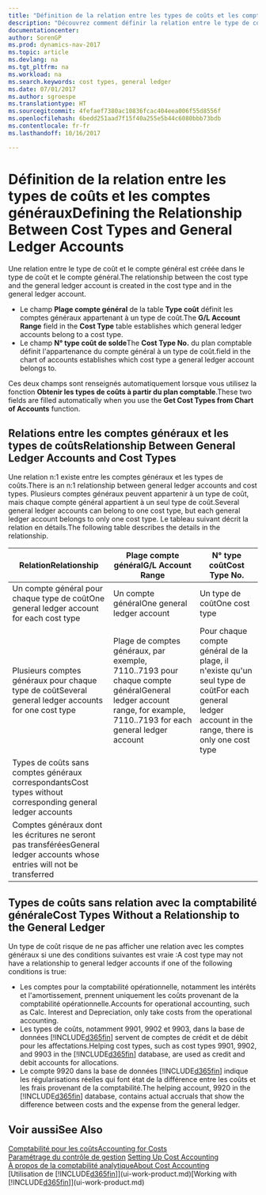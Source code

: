 ```yaml
---
title: "Définition de la relation entre les types de coûts et les comptes généraux"
description: "Découvrez comment définir la relation entre le type de coût et le compte général."
documentationcenter: 
author: SorenGP
ms.prod: dynamics-nav-2017
ms.topic: article
ms.devlang: na
ms.tgt_pltfrm: na
ms.workload: na
ms.search.keywords: cost types, general ledger
ms.date: 07/01/2017
ms.author: sgroespe
ms.translationtype: HT
ms.sourcegitcommit: 4fefaef7380ac10836fcac404eea006f55d8556f
ms.openlocfilehash: 6bedd251aad7f15f40a255e5b44c6080bbb73bdb
ms.contentlocale: fr-fr
ms.lasthandoff: 10/16/2017

---
```

# <a name="defining-the-relationship-between-cost-types-and-general-ledger-accounts"></a><span data-ttu-id="bddcd-103">Définition de la relation entre les types de coûts et les comptes généraux</span><span class="sxs-lookup"><span data-stu-id="bddcd-103">Defining the Relationship Between Cost Types and General Ledger Accounts</span></span>
<span data-ttu-id="bddcd-104">Une relation entre le type de coût et le compte général est créée dans le type de coût et le compte général.</span><span class="sxs-lookup"><span data-stu-id="bddcd-104">The relationship between the cost type and the general ledger account is created in the cost type and in the general ledger account.</span></span>  

* <span data-ttu-id="bddcd-105">Le champ **Plage compte général** de la table **Type coût** définit les comptes généraux appartenant à un type de coût.</span><span class="sxs-lookup"><span data-stu-id="bddcd-105">The **G/L Account Range** field in the **Cost Type** table establishes which general ledger accounts belong to a cost type.</span></span>  
* <span data-ttu-id="bddcd-106">Le champ **N° type coût de solde**</span><span class="sxs-lookup"><span data-stu-id="bddcd-106">The **Cost Type No.**</span></span> <span data-ttu-id="bddcd-107">du plan comptable définit l'appartenance du compte général à un type de coût.</span><span class="sxs-lookup"><span data-stu-id="bddcd-107">field in the chart of accounts establishes which cost type a general ledger account belongs to.</span></span>  

<span data-ttu-id="bddcd-108">Ces deux champs sont renseignés automatiquement lorsque vous utilisez la fonction **Obtenir les types de coûts à partir du plan comptable**.</span><span class="sxs-lookup"><span data-stu-id="bddcd-108">These two fields are filled automatically when you use the **Get Cost Types from Chart of Accounts** function.</span></span>  

## <a name="relationship-between-general-ledger-accounts-and-cost-types"></a><span data-ttu-id="bddcd-109">Relations entre les comptes généraux et les types de coûts</span><span class="sxs-lookup"><span data-stu-id="bddcd-109">Relationship Between General Ledger Accounts and Cost Types</span></span>  
<span data-ttu-id="bddcd-110">Une relation n:1 existe entre les comptes généraux et les types de coûts.</span><span class="sxs-lookup"><span data-stu-id="bddcd-110">There is an n:1 relationship between general ledger accounts and cost types.</span></span> <span data-ttu-id="bddcd-111">Plusieurs comptes généraux peuvent appartenir à un type de coût, mais chaque compte général appartient à un seul type de coût.</span><span class="sxs-lookup"><span data-stu-id="bddcd-111">Several general ledger accounts can belong to one cost type, but each general ledger account belongs to only one cost type.</span></span> <span data-ttu-id="bddcd-112">Le tableau suivant décrit la relation en détails.</span><span class="sxs-lookup"><span data-stu-id="bddcd-112">The following table describes the details in the relationship.</span></span>  

|<span data-ttu-id="bddcd-113">Relation</span><span class="sxs-lookup"><span data-stu-id="bddcd-113">Relationship</span></span>|<span data-ttu-id="bddcd-114">**Plage compte général**</span><span class="sxs-lookup"><span data-stu-id="bddcd-114">**G/L Account Range**</span></span>|<span data-ttu-id="bddcd-115">**N° type coût**</span><span class="sxs-lookup"><span data-stu-id="bddcd-115">**Cost Type No.**</span></span>|  
|------------------|------------------------------------------------|-------------------------------------------|  
|<span data-ttu-id="bddcd-116">Un compte général pour chaque type de coût</span><span class="sxs-lookup"><span data-stu-id="bddcd-116">One general ledger account for each cost type</span></span>|<span data-ttu-id="bddcd-117">Un compte général</span><span class="sxs-lookup"><span data-stu-id="bddcd-117">One general ledger account</span></span>|<span data-ttu-id="bddcd-118">Un type de coût</span><span class="sxs-lookup"><span data-stu-id="bddcd-118">One cost type</span></span>|  
|<span data-ttu-id="bddcd-119">Plusieurs comptes généraux pour chaque type de coût</span><span class="sxs-lookup"><span data-stu-id="bddcd-119">Several general ledger accounts for one cost type</span></span>|<span data-ttu-id="bddcd-120">Plage de comptes généraux, par exemple, 7110..7193 pour chaque compte général</span><span class="sxs-lookup"><span data-stu-id="bddcd-120">General ledger account range, for example, 7110..7193 for each general ledger account</span></span>|<span data-ttu-id="bddcd-121">Pour chaque compte général de la plage, il n'existe qu'un seul type de coût</span><span class="sxs-lookup"><span data-stu-id="bddcd-121">For each general ledger account in the range, there is only one cost type</span></span>|  
|<span data-ttu-id="bddcd-122">Types de coûts sans comptes généraux correspondants</span><span class="sxs-lookup"><span data-stu-id="bddcd-122">Cost types without corresponding general ledger accounts</span></span>|<Empty>||  
|<span data-ttu-id="bddcd-123">Comptes généraux dont les écritures ne seront pas transférées</span><span class="sxs-lookup"><span data-stu-id="bddcd-123">General ledger accounts whose entries will not be transferred</span></span>||<Empty>|  

## <a name="cost-types-without-a-relationship-to-the-general-ledger"></a><span data-ttu-id="bddcd-124">Types de coûts sans relation avec la comptabilité générale</span><span class="sxs-lookup"><span data-stu-id="bddcd-124">Cost Types Without a Relationship to the General Ledger</span></span>  
<span data-ttu-id="bddcd-125">Un type de coût risque de ne pas afficher une relation avec les comptes généraux si une des conditions suivantes est vraie :</span><span class="sxs-lookup"><span data-stu-id="bddcd-125">A cost type may not have a relationship to general ledger accounts if one of the following conditions is true:</span></span>  

* <span data-ttu-id="bddcd-126">Les comptes pour la comptabilité opérationnelle, notamment les intérêts et l'amortissement, prennent uniquement les coûts provenant de la comptabilité opérationnelle.</span><span class="sxs-lookup"><span data-stu-id="bddcd-126">Accounts for operational accounting, such as Calc. Interest and Depreciation, only take costs from the operational accounting.</span></span>  
* <span data-ttu-id="bddcd-127">Les types de coûts, notamment 9901, 9902 et 9903, dans la base de données [!INCLUDE[d365fin](includes/d365fin_md.md)] servent de comptes de crédit et de débit pour les affectations.</span><span class="sxs-lookup"><span data-stu-id="bddcd-127">Helping cost types, such as cost types 9901, 9902, and 9903 in the [!INCLUDE[d365fin](includes/d365fin_md.md)] database, are used as credit and debit accounts for allocations.</span></span>  
* <span data-ttu-id="bddcd-128">Le compte 9920 dans la base de données [!INCLUDE[d365fin](includes/d365fin_md.md)] indique les régularisations réelles qui font état de la différence entre les coûts et les frais provenant de la comptabilité.</span><span class="sxs-lookup"><span data-stu-id="bddcd-128">The helping account, 9920 in the [!INCLUDE[d365fin](includes/d365fin_md.md)] database, contains actual accruals that show the difference between costs and the expense from the general ledger.</span></span>  

## <a name="see-also"></a><span data-ttu-id="bddcd-129">Voir aussi</span><span class="sxs-lookup"><span data-stu-id="bddcd-129">See Also</span></span>  
[<span data-ttu-id="bddcd-130">Comptabilité pour les coûts</span><span class="sxs-lookup"><span data-stu-id="bddcd-130">Accounting for Costs</span></span>](finance-manage-cost-accounting.md)  
<span data-ttu-id="bddcd-131">[Paramétrage du contrôle de gestion](finance-set-up-cost-accounting.md) </span><span class="sxs-lookup"><span data-stu-id="bddcd-131">[Setting Up Cost Accounting](finance-set-up-cost-accounting.md) </span></span>  
[<span data-ttu-id="bddcd-132">À propos de la comptabilité analytique</span><span class="sxs-lookup"><span data-stu-id="bddcd-132">About Cost Accounting</span></span>](finance-about-cost-accounting.md)  
<span data-ttu-id="bddcd-133">[Utilisation de [!INCLUDE[d365fin](includes/d365fin_md.md)]](ui-work-product.md)</span><span class="sxs-lookup"><span data-stu-id="bddcd-133">[Working with [!INCLUDE[d365fin](includes/d365fin_md.md)]](ui-work-product.md)</span></span>

